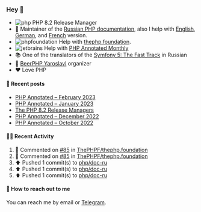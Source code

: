 ### Hey 👋

- ![php](https://user-images.githubusercontent.com/4685504/174548850-037dfd35-3b33-4154-9c50-95efd45ba66a.png) PHP 8.2 Release Manager
- 📖 Maintainer of the [Russian PHP documentation](https://github.com/php/doc-ru), also I help with [English](https://github.com/php/doc-en), [German](https://github.com/php/doc-de), and [French](https://github.com/php/doc-fr) version.
- ![phpfoundation](https://user-images.githubusercontent.com/4685504/174548733-72f62c18-f57e-47a6-8201-cb3d87e06b98.png) Help with [thephp.foundation](https://github.com/ThePHPF/thephp.foundation).
- ![jetbrains](https://user-images.githubusercontent.com/4685504/174548471-693a0e41-4db3-4251-a452-71518bfc5359.png) Help with [PHP Annotated Monthly](https://blog.jetbrains.com/phpstorm/tag/php-annotated-monthly/)
- 📚 One of the translators of
  the [Symfony 5: The Fast Track](https://symfony.com/doc/current/the-fast-track/ru/index.html)
  in Russian
- 🍻 [BeerPHP Yaroslavl](https://github.com/beerphp/yaroslavl) organizer
- ❤️ Love PHP

#### 📜 Recent posts

<!-- BLOG-POST-LIST:START -->
- [PHP Annotated – February 2023](https://blog.jetbrains.com/phpstorm/2023/02/php-annotated-february-2023/)
- [PHP Annotated – January 2023](https://blog.jetbrains.com/phpstorm/2023/01/php-annotated-january-2023/)
- [The PHP 8.2 Release Managers](https://24daysindecember.net/2022/12/07/the-php-8-2-release-managers/)
- [PHP Annotated – December 2022](https://blog.jetbrains.com/phpstorm/2022/12/php-annotated-december-2022/)
- [PHP Annotated – October 2022](https://blog.jetbrains.com/phpstorm/2022/11/php-annotated-october-2022/)
<!-- BLOG-POST-LIST:END -->

#### 👨‍💻 Recent Activity

<!--RECENT_ACTIVITY:start-->
1. 💬 Commented on [#85](https://github.com/ThePHPF/thephp.foundation/pull/85#discussion_r1155261901) in [ThePHPF/thephp.foundation](https://github.com/ThePHPF/thephp.foundation)
2. 💬 Commented on [#85](https://github.com/ThePHPF/thephp.foundation/pull/85#discussion_r1155261305) in [ThePHPF/thephp.foundation](https://github.com/ThePHPF/thephp.foundation)
3. ⬆️ Pushed 1 commit(s) to [php/doc-ru](https://github.com/php/doc-ru)
4. ⬆️ Pushed 1 commit(s) to [php/doc-ru](https://github.com/php/doc-ru)
5. ⬆️ Pushed 1 commit(s) to [php/doc-ru](https://github.com/php/doc-ru)
<!--RECENT_ACTIVITY:end-->

#### 💌 How to reach out to me

You can reach me by email or [Telegram](https://t.me/saundefined).
